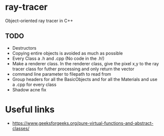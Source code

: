 # ray-tracer
Object-oriented ray tracer in C++ 

## TODO
* Destructors
* Copying entire objects is avoided as much as possible
* Every Class a .h and .cpp (No code in the .h!)
* Make a renderer class. In the renderer class, give the pixel x,y to the ray tracer class for futher processing and only return the vector
* command line parameter to filepath to read from
* Group headers for all the BasicObjects and for all the Materials and use a .cpp for every class
* Shadow acne fix

# Useful links
* https://www.geeksforgeeks.org/pure-virtual-functions-and-abstract-classes/
